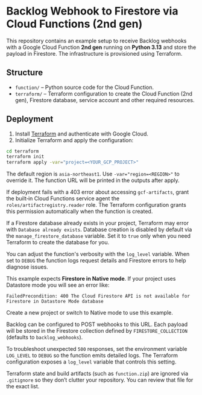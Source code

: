 # Backlog Webhook to Firestore via Cloud Functions (2nd gen)

This repository contains an example setup to receive Backlog webhooks with a Google Cloud Function **2nd gen** running on **Python 3.13** and store the payload in Firestore. The infrastructure is provisioned using Terraform.

## Structure

- `function/` – Python source code for the Cloud Function.
- `terraform/` – Terraform configuration to create the Cloud Function (2nd gen), Firestore database, service account and other required resources.

## Deployment

1. Install [Terraform](https://www.terraform.io/) and authenticate with Google Cloud.
2. Initialize Terraform and apply the configuration:

```bash
cd terraform
terraform init
terraform apply -var="project=<YOUR_GCP_PROJECT>"
```

The default region is `asia-northeast1`. Use `-var="region=<REGION>"` to override
it. The function URL will be printed in the outputs after apply.

If deployment fails with a 403 error about accessing `gcf-artifacts`,
grant the built‑in Cloud Functions service agent the
`roles/artifactregistry.reader` role. The Terraform configuration
grants this permission automatically when the function is created.

If a Firestore database already exists in your project, Terraform may
error with `Database already exists`. Database creation is disabled by
default via the `manage_firestore_database` variable. Set it to `true`
only when you need Terraform to create the database for you.

You can adjust the function's verbosity with the `log_level` variable. When set
to `DEBUG` the function logs request details and Firestore errors to help
diagnose issues.

This example expects **Firestore in Native mode**. If your project
uses Datastore mode you will see an error like:

```
FailedPrecondition: 400 The Cloud Firestore API is not available for
Firestore in Datastore Mode database
```

Create a new project or switch to Native mode to use this example.

Backlog can be configured to POST webhooks to this URL. Each payload will be stored in the Firestore collection defined by `FIRESTORE_COLLECTION` (defaults to `backlog_webhooks`).

To troubleshoot unexpected `500` responses, set the environment variable `LOG_LEVEL` to `DEBUG` so the function emits detailed logs. The Terraform configuration exposes a `log_level` variable that controls this setting.

Terraform state and build artifacts (such as `function.zip`) are ignored via `.gitignore` so they don’t clutter your repository. You can review that file for the exact list.
